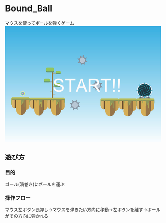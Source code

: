 # Bound_Ball
マウスを使ってボールを弾くゲーム
![start画面](https://github.com/takara0524/Bound_Ball/blob/master/スクリーンショット%202019-11-01%2018.43.33.png?raw=true)
## 遊び方
### 目的
ゴール(渦巻き)にボールを運ぶ
### 操作フロー
マウス左ボタン長押し->マウスを弾きたい方向に移動->左ボタンを離す->ボールがその方向に弾かれる
